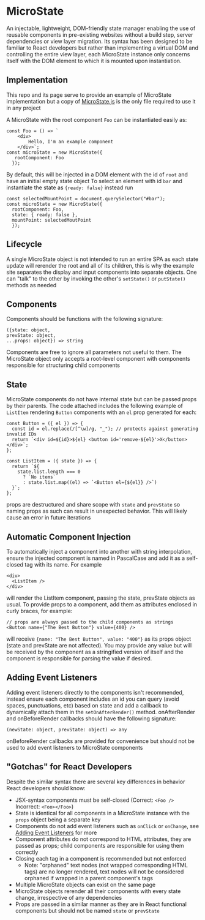 # MicroState

An injectable, lightweight, DOM-friendly state manager enabling the use of reusable components in pre-existing websites without a build step, server dependencies or view layer migration. Its syntax has been designed to be familiar to React developers but rather than implementing a virtual DOM and controlling the entire view layer, each MicroState instance only concerns itself with the DOM element to which it is mounted upon instantiation.

## Implementation

This repo and its page serve to provide an example of MicroState implementation but a copy of [MicroState.js](https://github.com/iatenine/MicroState/blob/main/assets/js/MicroState.js) is the only file required to use it in any project

A MicroState with the root component `Foo` can be instantiated easily as:

```
const Foo = () => `
    <div>
        Hello, I'm an example component
    </div>`;
const microState = new MicroState({
   rootComponent: Foo
  });
```

By default, this will be injected in a DOM element with the id of `root` and have an initial empty state object
To select an element with id `bar` and instantiate the state as `{ready: false}` instead run

```
const selectedMountPoint = document.querySelector("#bar");
const microState = new MicroState({
  rootComponent: Foo,
  state: { ready: false },
  mountPoint: selectedMoutPoint
  });
```

## Lifecycle

A single MicroState object is not intended to run an entire SPA as each state update will rerender the root and all of its children, this is why the example site separates the display and input components into separate objects. One can "talk" to the other by invoking the other's `setState()` or `putState()` methods as needed

## Components

Components should be functions with the following signature:

```
({state: object,
prevState: object,
...props: object}) => string
```

Components are free to ignore all parameters not useful to them. The MicroState object only accepts a root-level component with components responsible for structuring child components

## State

MicroState components do not have internal state but can be passed props by their parents. The code attached includes the following example of `ListItem` rendering `Button` components with an `el` prop generated for each:

```
const Button = ({ el }) => {
  const id = el.replace(/[^\w]/g, "_"); // protects against generating invalid IDs
  return `<div id=${id}>${el} <button id='remove-${el}'>X</button></div>`;
};

const ListItem = ({ state }) => {
  return `${
    state.list.length === 0
      ? `No items`
      : state.list.map((el) => `<Button el={${el}} />`)
  }`;
};
```

props are destructured and share scope with `state` and `prevState` so naming props as such can result in unexpected behavior. This will likely cause an error in future iterations

## Automatic Component Injection

To automatically inject a component into another with string interpolation, ensure the injected component is named in PascalCase and add it as a self-closed tag with its name. For example

```
<div>
  <ListItem />
</div>
```

will render the ListItem component, passing the state, prevState objects as usual. To provide props to a component, add them as attributes enclosed in curly braces, for example:

```
// props are always passed to the child components as strings
<Button name={"The Best Button"} value={400} />
```

will receive `{name: "The Best Button", value: "400"}` as its props object (state and prevState are not affected). You may provide any value but will be received by the component as a stringified version of itself and the component is responsible for parsing the value if desired.

## Adding Event Listeners

Adding event listeners directly to the components isn't recommended, instead ensure each component includes an id you can query (avoid spaces, punctuations, etc) based on state and add a callback to dynamically attach them in the `setOnAfterRender()` method. onAfterRender and onBeforeRender callbacks should have the following signature:

```
(newState: object, prevState: object) => any
```

onBeforeRender callbacks are provided for convenience but should not be used to add event listeners to MicroState components

## "Gotchas" for React Developers

Despite the similar syntax there are several key differences in behavior React developers should know:

- JSX-syntax components must be self-closed (Correct: `<Foo />` Incorrect: `<Foo></Foo>`)
- State is identical for all components in a MicroState instance with the `props` object being a separate key
- Components do not add event listeners such as `onClick` or `onChange`, see [Adding Event Listeners](#adding-event-listeners) for more
- Component attributes do not correspond to HTML attributes, they are passed as props; child components are responsible for using them correctly
- Closing each tag in a component is recommended but not enforced
  - Note: "orphaned" text nodes (not wrapped corresponding HTML tags) are no longer rendered, text nodes will not be considered orphaned if wrapped in a parent component's tags
- Multiple MicroState objects can exist on the same page
- MicroState objects rerender all their components with every state change, irrespective of any dependencies
- Props are passed in a similar manner as they are in React functional components but should not be named `state` or `prevState`
